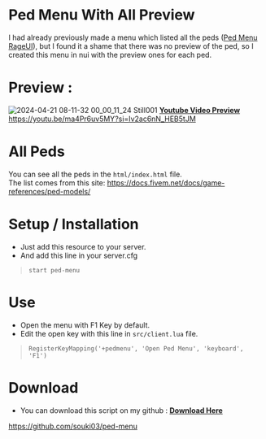 # Ped Menu With All Preview
I had already previously made a menu which listed all the peds ([Ped Menu RageUI](https://forum.cfx.re/t/release-free-menu-ped-rageui/4859367/1)), but I found it a shame that there was no preview of the ped, so I created this menu in nui with the preview ones for each ped.
# Preview :

![2024-04-21 08-11-32 00_00_11_24 Still001](https://github.com/souki03/ped-menu/assets/53879234/4c2c158f-23b5-4f98-ad9d-1dc7d67d2246)
**[Youtube Video Preview](https://youtu.be/ma4Pr6uv5MY?si=Iv2ac6nN_HEB5tJM)**
https://youtu.be/ma4Pr6uv5MY?si=Iv2ac6nN_HEB5tJM

# All Peds

You can see all the peds in the `html/index.html` file.\
The list comes from this site: https://docs.fivem.net/docs/game-references/ped-models/

# Setup / Installation

- Just add this resource to your server.
- And add this line in your server.cfg
> `start ped-menu`

# Use

- Open the menu with F1 Key by default.
- Edit the open key with this line in `src/client.lua` file.
>`RegisterKeyMapping('+pedmenu', 'Open Ped Menu', 'keyboard', 'F1')`

# Download

- You can download this script on my github : **[Download Here](https://github.com/souki03/ped-menu)**

https://github.com/souki03/ped-menu
